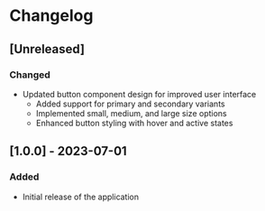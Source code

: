 # Changelog

## [Unreleased]
### Changed
- Updated button component design for improved user interface
  - Added support for primary and secondary variants
  - Implemented small, medium, and large size options
  - Enhanced button styling with hover and active states

## [1.0.0] - 2023-07-01
### Added
- Initial release of the application